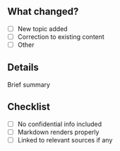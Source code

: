 ## What changed?
- [ ] New topic added
- [ ] Correction to existing content
- [ ] Other

## Details
Brief summary

## Checklist
- [ ] No confidential info included
- [ ] Markdown renders properly
- [ ] Linked to relevant sources if any
